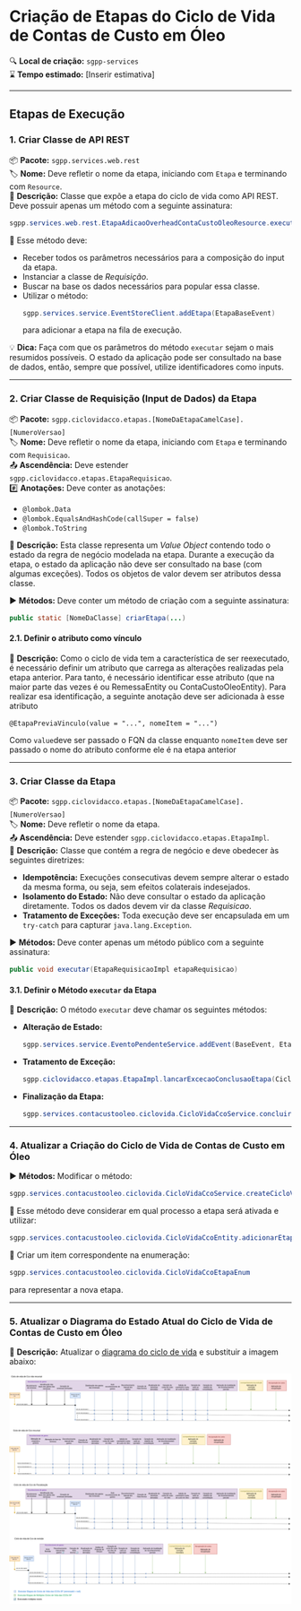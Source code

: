 # Criação de Etapas do Ciclo de Vida de Contas de Custo em Óleo

🔍️ **Local de criação:** `sgpp-services`  
⌛️ **Tempo estimado:** [Inserir estimativa]

---

## Etapas de Execução

### 1. Criar Classe de API REST

📦️ **Pacote:** `sgpp.services.web.rest`  
🏷️ **Nome:** Deve refletir o nome da etapa, iniciando com `Etapa` e terminando com `Resource`.  
📄 **Descrição:** Classe que expõe a etapa do ciclo de vida como API REST. Deve possuir apenas um método com a seguinte assinatura:

```java
sgpp.services.web.rest.EtapaAdicaoOverheadContaCustoOleoResource.executar(...)
```

🔹 Esse método deve:
- Receber todos os parâmetros necessários para a composição do input da etapa.
- Instanciar a classe de _Requisição_.
- Buscar na base os dados necessários para popular essa classe.
- Utilizar o método:
  ```java
  sgpp.services.service.EventStoreClient.addEtapa(EtapaBaseEvent)
  ```
  para adicionar a etapa na fila de execução.

💡 **Dica:** Faça com que os parâmetros do método `executar` sejam o mais resumidos possíveis. O estado da aplicação pode ser consultado na base de dados, então, sempre que possível, utilize identificadores como inputs.

---

### 2. Criar Classe de Requisição (Input de Dados) da Etapa

📦️ **Pacote:** `sgpp.ciclovidacco.etapas.[NomeDaEtapaCamelCase].[NumeroVersao]`  
🏷️ **Nome:** Deve refletir o nome da etapa, iniciando com `Etapa` e terminando com `Requisicao`.  
📤️ **Ascendência:** Deve estender `sgpp.ciclovidacco.etapas.EtapaRequisicao`.  
#️⃣ **Anotações:** Deve conter as anotações:
  - `@lombok.Data`
  - `@lombok.EqualsAndHashCode(callSuper = false)`
  - `@lombok.ToString`
  
📄 **Descrição:** Esta classe representa um _Value Object_ contendo todo o estado da regra de negócio modelada na etapa. Durante a execução da etapa, o estado da aplicação não deve ser consultado na base (com algumas exceções). Todos os objetos de valor devem ser atributos dessa classe.

▶️ **Métodos:** Deve conter um método de criação com a seguinte assinatura:

```java
public static [NomeDaClasse] criarEtapa(...)
```

#### 2.1. Definir o atributo como vínculo
📄 **Descrição:** Como o ciclo de vida tem a característica de ser reexecutado, é necessário definir um atributo que carrega as alterações realizadas pela etapa anterior. Para tanto, é necessário identificar esse atributo (que na maior parte das vezes é ou RemessaEntity ou ContaCustoOleoEntity).
Para realizar esa identificação, a seguinte anotação deve ser adicionada à esse atributo
```
@EtapaPreviaVinculo(value = "...", nomeItem = "...")
```
Como `value`deve ser passado o FQN da classe enquanto `nomeItem` deve ser passado o nome do atributo conforme ele é na etapa anterior

---

### 3. Criar Classe da Etapa

📦️ **Pacote:** `sgpp.ciclovidacco.etapas.[NomeDaEtapaCamelCase].[NumeroVersao]`  
🏷️ **Nome:** Deve refletir o nome da etapa.  
📤️ **Ascendência:** Deve estender `sgpp.ciclovidacco.etapas.EtapaImpl`.  
📄 **Descrição:** Classe que contém a regra de negócio e deve obedecer às seguintes diretrizes:
- **Idempotência:** Execuções consecutivas devem sempre alterar o estado da mesma forma, ou seja, sem efeitos colaterais indesejados.
- **Isolamento do Estado:** Não deve consultar o estado da aplicação diretamente. Todos os dados devem vir da classe _Requisicao_.
- **Tratamento de Exceções:** Toda execução deve ser encapsulada em um `try-catch` para capturar `java.lang.Exception`.

▶️ **Métodos:** Deve conter apenas um método público com a seguinte assinatura:

```java
public void executar(EtapaRequisicaoImpl etapaRequisicao)
```

#### 3.1. Definir o Método `executar` da Etapa

📄 **Descrição:** O método `executar` deve chamar os seguintes métodos:

- **Alteração de Estado:**
  ```java
  sgpp.services.service.EventoPendenteService.addEvent(BaseEvent, EtapaRequisicao)
  ```
  
- **Tratamento de Exceção:**
  ```java
  sgpp.ciclovidacco.etapas.EtapaImpl.lancarExcecaoConclusaoEtapa(CicloVidaCcoService, EtapaRequisicaoImpl, Exception)
  ```
  
- **Finalização da Etapa:**
  ```java
  sgpp.services.contacustooleo.ciclovida.CicloVidaCcoService.concluirEtapa(EtapaBaseEvent)
  ```

---

### 4. Atualizar a Criação do Ciclo de Vida de Contas de Custo em Óleo

▶️ **Métodos:** Modificar o método:

```java
sgpp.services.contacustooleo.ciclovida.CicloVidaCcoService.createCicloVidaDefault(FaseRemessaEnum, String, boolean iniciadoEmFaseRecursiva)
```

🔹 Esse método deve considerar em qual processo a etapa será ativada e utilizar:

```java
sgpp.services.contacustooleo.ciclovida.CicloVidaCcoEntity.adicionarEtapaNoFim(CicloVidaCcoEtapaEnum, CicloVidaCcoEtapaVersaoLogicaEnum, CicloVidaCcoEtapaVersaoRequisicaoEnum)
```

🔹 Criar um item correspondente na enumeração:

```java
sgpp.services.contacustooleo.ciclovida.CicloVidaCcoEtapaEnum
```

para representar a nova etapa.

---

### 5. Atualizar o Diagrama do Estado Atual do Ciclo de Vida de Contas de Custo em Óleo

📄 **Descrição:** Atualizar o [diagrama do ciclo de vida](img/etapas_ciclo_vida.drawio) e substituir a imagem abaixo:

![Etapas](img/etapas_ciclo_vida_v4.png)

